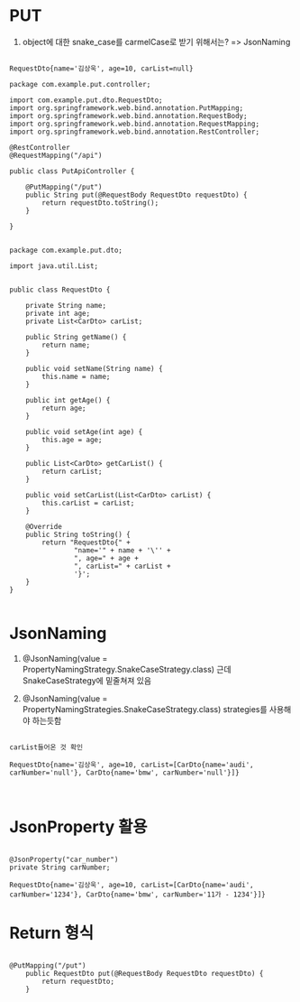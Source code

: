 # PUT

1. object에 대한 snake_case를 carmelCase로 받기 위해서는? => JsonNaming

```

RequestDto{name='김상욱', age=10, carList=null}

package com.example.put.controller;

import com.example.put.dto.RequestDto;
import org.springframework.web.bind.annotation.PutMapping;
import org.springframework.web.bind.annotation.RequestBody;
import org.springframework.web.bind.annotation.RequestMapping;
import org.springframework.web.bind.annotation.RestController;

@RestController
@RequestMapping("/api")

public class PutApiController {

    @PutMapping("/put")
    public String put(@RequestBody RequestDto requestDto) {
        return requestDto.toString();
    }

}


package com.example.put.dto;

import java.util.List;


public class RequestDto {

    private String name;
    private int age;
    private List<CarDto> carList;

    public String getName() {
        return name;
    }

    public void setName(String name) {
        this.name = name;
    }

    public int getAge() {
        return age;
    }

    public void setAge(int age) {
        this.age = age;
    }

    public List<CarDto> getCarList() {
        return carList;
    }

    public void setCarList(List<CarDto> carList) {
        this.carList = carList;
    }

    @Override
    public String toString() {
        return "RequestDto{" +
                "name='" + name + '\'' +
                ", age=" + age +
                ", carList=" + carList +
                '}';
    }
}


```

# JsonNaming

1. @JsonNaming(value = PropertyNamingStrategy.SnakeCaseStrategy.class) 근데 SnakeCaseStrategy에 밑줄쳐져 있음

2. @JsonNaming(value = PropertyNamingStrategies.SnakeCaseStrategy.class) strategies를 사용해야 하는듯함

```

carList들어온 것 확인

RequestDto{name='김상욱', age=10, carList=[CarDto{name='audi', carNumber='null'}, CarDto{name='bmw', carNumber='null'}]}



```

# JsonProperty 활용

```

@JsonProperty("car_number")
private String carNumber;

RequestDto{name='김상욱', age=10, carList=[CarDto{name='audi', carNumber='1234'}, CarDto{name='bmw', carNumber='11가 - 1234'}]}

```

# Return 형식

```

@PutMapping("/put")
    public RequestDto put(@RequestBody RequestDto requestDto) {
        return requestDto;
    }


```